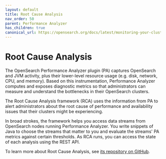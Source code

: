 ```yaml
---
layout: default
title: Root Cause Analysis
nav_order: 50
parent: Performance Analyzer
has_children: true
canonical_url: https://opensearch.org/docs/latest/monitoring-your-cluster/pa/rca/index/
---
```


# Root Cause Analysis

The OpenSearch Performance Analyzer plugin (PA) captures OpenSearch and JVM activity, plus their lower-level resource usage (e.g. disk, network, CPU, and memory). Based on this instrumentation, Performance Analyzer computes and exposes diagnostic metrics so that administrators can measure and understand the bottlenecks in their OpenSearch clusters.

The Root Cause Analysis framework (RCA) uses the information from PA to alert administrators about the root cause of performance and availability issues that their clusters might be experiencing.

In broad strokes, the framework helps you access data streams from OpenSearch nodes running Performance Analyzer. You write snippets of Java to choose the streams that matter to you and evaluate the streams' PA metrics against certain thresholds. As RCA runs, you can access the state of each analysis using the REST API.

To learn more about Root Cause Analysis, see [its repository on GitHub](https://github.com/opensearch-project/performance-analyzer-rca).

